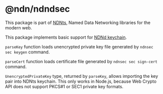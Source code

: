 # @ndn/ndndsec

This package is part of [NDNts](https://yoursunny.com/p/NDNts/), Named Data Networking libraries for the modern web.

This package implements basic support for [NDNd keychain](https://github.com/named-data/ndnd/blob/main/docs/security-util.md).

`parseKey` function loads unencrypted private key file generated by `ndnsec sec keygen` command.

`parseCert` function loads certificate file generated by `ndnsec sec sign-cert` command.

`UnencryptedPrivateKey` type, returned by `parseKey`, allows importing the key pair into NDNts keychain.
This only works in Node.js, because Web Crypto API does not support PKCS#1 or SEC1 private key formats.
